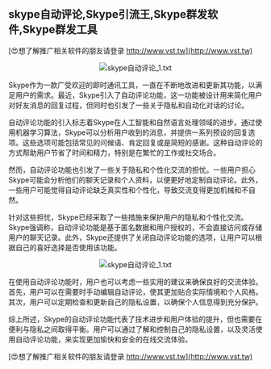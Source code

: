## **skype自动评论,Skype引流王,Skype群发软件,Skype群发工具**

[😍想了解推广相关软件的朋友请登录 http://www.vst.tw](http://www.vst.tw)

 <center><img src="https://vst.tw/MP4/tuiguang/png/8.png" alt="skype自动评论_1.txt"></center>

Skype作为一款广受欢迎的即时通讯工具，一直在不断地改进和更新其功能，以满足用户的需求。最近，Skype引入了自动评论功能，这一功能被设计用来简化用户对好友消息的回复过程，但同时也引发了一些关于隐私和自动化对话的讨论。

自动评论功能的引入标志着Skype在人工智能和自然语言处理领域的进步。通过使用机器学习算法，Skype可以分析用户收到的消息，并提供一系列预设的回复选项。这些选项可能包括常见的问候语、肯定回复或是简短的感谢。这种自动评论的方式帮助用户节省了时间和精力，特别是在繁忙的工作或社交场合。

然而，自动评论功能也引发了一些关于隐私和个性化交流的担忧。一些用户担心Skype可能会分析他们的聊天记录和个人资料，以便更好地定制自动评论。此外，一些用户可能觉得自动评论缺乏真实性和个性化，导致交流变得更加机械和不自然。

针对这些担忧，Skype已经采取了一些措施来保护用户的隐私和个性化交流。Skype强调称，自动评论功能是基于匿名数据和用户授权的，不会直接访问或存储用户的聊天记录。此外，Skype还提供了关闭自动评论功能的选项，让用户可以根据自己的喜好选择是否使用该功能。

 <center><img src="https://vst.tw/MP4/tuiguang/png/2.png" alt="skype自动评论_1.txt"></center>

在使用自动评论功能时，用户也可以考虑一些实用的建议来确保良好的交流体验。首先，用户可以在需要时手动编辑自动评论，使其更加贴合实际情境和个人风格。其次，用户可以定期检查和更新自己的隐私设置，以确保个人信息得到充分保护。

综上所述，Skype的自动评论功能代表了技术进步和用户体验的提升，但也需要在便利与隐私之间取得平衡。用户可以通过了解和控制自己的隐私设置，以及灵活使用自动评论功能，来实现更加愉快和安全的在线交流体验。

[😍想了解推广相关软件的朋友请登录 http://www.vst.tw](http://www.vst.tw)



